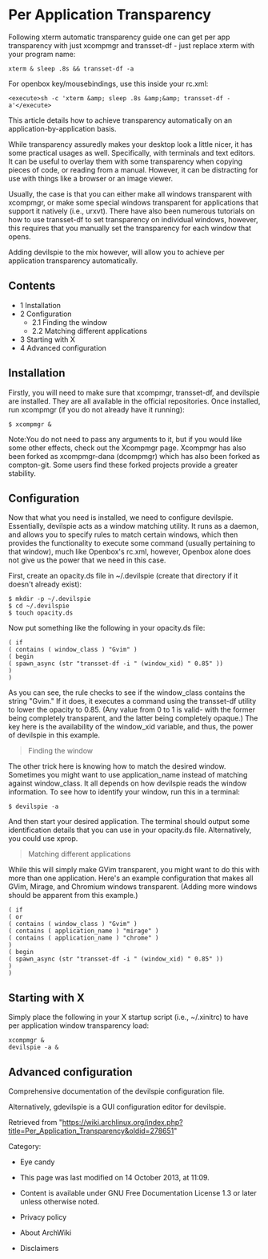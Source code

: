 Per Application Transparency
============================

Following xterm automatic transparency guide one can get per app
transparency with just xcompmgr and transset-df - just replace xterm
with your program name:

    xterm & sleep .8s && transset-df -a

For openbox key/mousebindings, use this inside your rc.xml:

    <execute>sh -c 'xterm &amp; sleep .8s &amp;&amp; transset-df -a'</execute>

This article details how to achieve transparency automatically on an
application-by-application basis.

While transparency assuredly makes your desktop look a little nicer, it
has some practical usages as well. Specifically, with terminals and text
editors. It can be useful to overlay them with some transparency when
copying pieces of code, or reading from a manual. However, it can be
distracting for use with things like a browser or an image viewer.

Usually, the case is that you can either make all windows transparent
with xcompmgr, or make some special windows transparent for applications
that support it natively (i.e., urxvt). There have also been numerous
tutorials on how to use transset-df to set transparency on individual
windows, however, this requires that you manually set the transparency
for each window that opens.

Adding devilspie to the mix however, will allow you to achieve per
application transparency automatically.

Contents
--------

-   1 Installation
-   2 Configuration
    -   2.1 Finding the window
    -   2.2 Matching different applications
-   3 Starting with X
-   4 Advanced configuration

Installation
------------

Firstly, you will need to make sure that xcompmgr, transset-df, and
devilspie are installed. They are all available in the official
repositories. Once installed, run xcompmgr (if you do not already have
it running):

    $ xcompmgr &

Note:You do not need to pass any arguments to it, but if you would like
some other effects, check out the Xcompmgr page. Xcompmgr has also been
forked as xcompmgr-dana (dcompmgr) which has also been forked as
compton-git. Some users find these forked projects provide a greater
stability.

Configuration
-------------

Now that what you need is installed, we need to configure devilspie.
Essentially, devilspie acts as a window matching utility. It runs as a
daemon, and allows you to specify rules to match certain windows, which
then provides the functionality to execute some command (usually
pertaining to that window), much like Openbox's rc.xml, however, Openbox
alone does not give us the power that we need in this case.

First, create an opacity.ds file in ~/.devilspie (create that directory
if it doesn't already exist):

    $ mkdir -p ~/.devilspie
    $ cd ~/.devilspie
    $ touch opacity.ds

Now put something like the following in your opacity.ds file:

    ( if
    ( contains ( window_class ) "Gvim" )
    ( begin
    ( spawn_async (str "transset-df -i " (window_xid) " 0.85" ))
    )
    )

As you can see, the rule checks to see if the window_class contains the
string "Gvim." If it does, it executes a command using the transset-df
utility to lower the opacity to 0.85. (Any value from 0 to 1 is valid-
with the former being completely transparent, and the latter being
completely opaque.) The key here is the availability of the window_xid
variable, and thus, the power of devilspie in this example.

> Finding the window

The other trick here is knowing how to match the desired window.
Sometimes you might want to use application_name instead of matching
against window_class. It all depends on how devilspie reads the window
information. To see how to identify your window, run this in a terminal:

    $ devilspie -a

And then start your desired application. The terminal should output some
identification details that you can use in your opacity.ds file.
Alternatively, you could use xprop.

> Matching different applications

While this will simply make GVim transparent, you might want to do this
with more than one application. Here's an example configuration that
makes all GVim, Mirage, and Chromium windows transparent. (Adding more
windows should be apparent from this example.)

    ( if
    ( or
    ( contains ( window_class ) "Gvim" )
    ( contains ( application_name ) "mirage" )
    ( contains ( application_name ) "chrome" )
    )
    ( begin
    ( spawn_async (str "transset-df -i " (window_xid) " 0.85" ))
    )
    )

Starting with X
---------------

Simply place the following in your X startup script (i.e., ~/.xinitrc)
to have per application window transparency load:

    xcompmgr &
    devilspie -a &

Advanced configuration
----------------------

Comprehensive documentation of the devilspie configuration file.

Alternatively, gdevilspie is a GUI configuration editor for devilspie.

Retrieved from
"https://wiki.archlinux.org/index.php?title=Per_Application_Transparency&oldid=278651"

Category:

-   Eye candy

-   This page was last modified on 14 October 2013, at 11:09.
-   Content is available under GNU Free Documentation License 1.3 or
    later unless otherwise noted.
-   Privacy policy
-   About ArchWiki
-   Disclaimers
